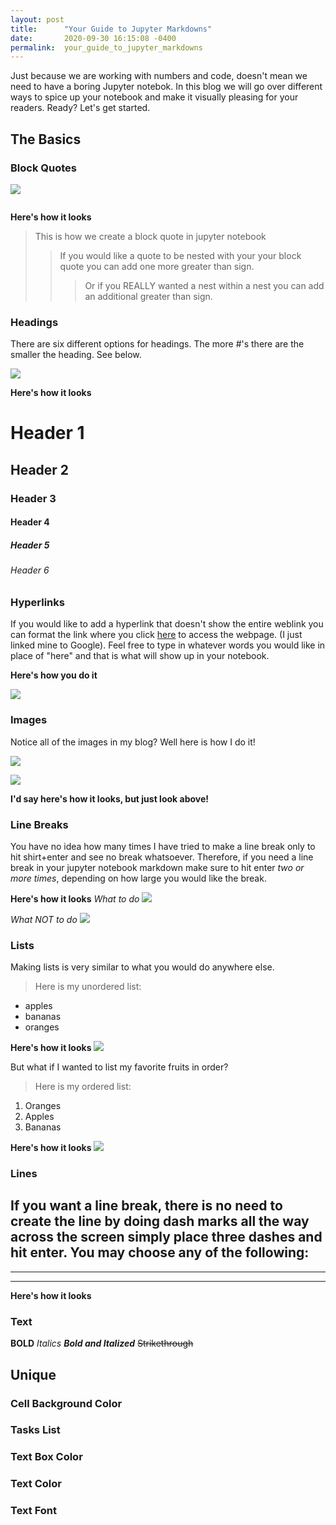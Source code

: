 ```yaml
---
layout: post
title:      "Your Guide to Jupyter Markdowns"
date:       2020-09-30 16:15:08 -0400
permalink:  your_guide_to_jupyter_markdowns
---
```



Just because we are working with numbers and code, doesn't mean we need to have a boring Jupyter notebok. In this blog we will go over different ways to spice up your notebook and make it visually pleasing for your readers. Ready? Let's get started.

## The Basics
### Block Quotes
![](http://https://docs.google.com/drawings/d/1z62YZQM-mNNHMabI7u1wl7nXk-JOThvesWjkcCVQHls/edit?usp=sharing)

<img scr = 'https://docs.google.com/drawings/d/1z62YZQM-mNNHMabI7u1wl7nXk-JOThvesWjkcCVQHls/edit?usp=sharing'>

**Here's how it looks**

> This is how we create a block quote in jupyter notebook
> > If you would like a quote to be nested with your your block quote you can add one more greater than sign.
> > > Or if you REALLY wanted a nest within a nest you can add an additional greater than sign.




### Headings
There are six different options for headings. The more #'s there are the smaller the heading. See below.

<img src = 'file:///Users/laurenesser/Desktop/Screen%20Shot%202020-09-30%20at%204.02.42%20PM.png'>

**Here's how it looks**

# Header 1
## Header 2
### Header 3
#### Header 4
##### Header 5
###### Header 6


### Hyperlinks
If you would like to add a hyperlink that doesn't show the entire weblink you can format the link where you click [here](www.google.com) to access the webpage. (I just linked mine to Google). Feel free to type in whatever words you would like in place of "here" and that is what will show up in your notebook.

**Here's how you do it**

<img src ='file:///Users/laurenesser/Desktop/Screen%20Shot%202020-09-30%20at%204.07.18%20PM.png'>

### Images
Notice all of the images in my blog? Well here is how I do it! 

<img src = 'file:///Users/laurenesser/Desktop/Screen%20Shot%202020-09-30%20at%204.11.27%20PM.png'>

![](file:///Users/laurenesser/Desktop/Screen%20Shot%202020-09-30%20at%204.09.25%20PM.png)

**I'd say here's how it looks, but just look above!** 

### Line Breaks
You have no idea how many times I have tried to make a line break only to hit shirt+enter and see no break whatsoever. Therefore, if you need a line break in your jupyter notebook markdown make sure to hit enter *two or more times*, depending on how large you would like the break.

**Here's how it looks**
*What to do*
<img src = 'file:///Users/laurenesser/Desktop/Screen%20Shot%202020-09-30%20at%204.22.13%20PM.png'>

*What NOT to do*
<img src = 'file:///Users/laurenesser/Desktop/Screen%20Shot%202020-09-30%20at%204.22.28%20PM.png'>

### Lists
Making lists is very similar to what you would do anywhere else. 

>Here is my unordered list:
- apples
- bananas
- oranges

**Here's how it looks**
<img src = 'file:///Users/laurenesser/Desktop/Screen%20Shot%202020-09-30%20at%204.25.01%20PM.png'>

But what if I wanted to list my favorite fruits in order?

>Here is my ordered list:
1. Oranges
2. Apples
3. Bananas

**Here's how it looks**
<img src = 'file:///Users/laurenesser/Desktop/Screen%20Shot%202020-09-30%20at%204.26.30%20PM.png'>



### Lines
If you want a line break, there is no need to create the line by doing dash marks all the way across the screen simply place three dashes and hit enter. You may choose any of the following: 
---
***
___

**Here's how it looks**


### Text
**BOLD**
*Italics*
***Bold and Italized***
~~Strikethrough~~

## Unique
### Cell Background Color
### Tasks List
### Text Box Color
### Text Color
### Text Font

